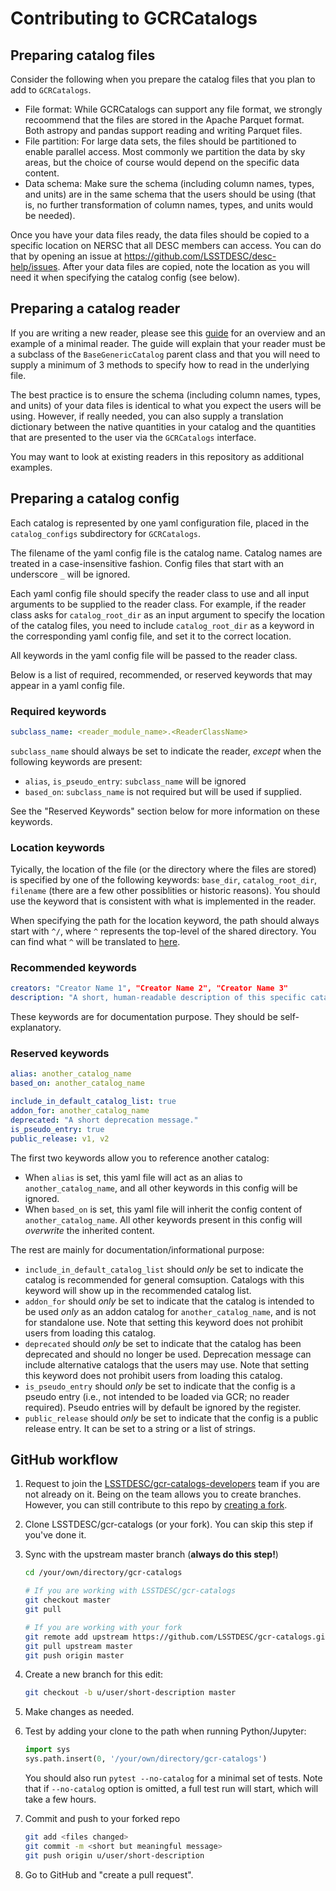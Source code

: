 # Contributing to GCRCatalogs

## Preparing catalog files

Consider the following when you prepare the catalog files that you plan to add to `GCRCatalogs`. 

- File format: While GCRCatalogs can support any file format,
  we strongly recoommend that the files are stored in the Apache Parquet format.
  Both astropy and pandas support reading and writing Parquet files.
- File partition: For large data sets, the files should be partitioned to enable parallel access.
  Most commonly we partition the data by sky areas, but the choice of course would depend on the specific data content.  
- Data schema: Make sure the schema (including column names, types, and units) are in the same schema
  that the users should be using (that is, no further transformation of column names, types, and units would be needed). 

Once you have your data files ready, the data files should be copied to a specific location on NERSC
that all DESC members can access. 
You can do that by opening an issue at https://github.com/LSSTDESC/desc-help/issues. 
After your data files are copied, note the location as you will need it when specifying the catalog config (see below).

## Preparing a catalog reader

If you are writing a new reader, please see this [guide](https://github.com/yymao/generic-catalog-reader#usage)
for an overview and an example of a minimal reader.
The guide will explain that your reader must be a subclass of the `BaseGenericCatalog` parent class
and that you will need to supply a minimum of 3 methods to specify how to read in the underlying file.

The best practice is to ensure the schema (including column names, types, and units) of your data files
is identical to what you expect the users will be using. 
However, if really needed, you can also supply a translation dictionary between the native quantities in your
catalog and the quantities that are presented to the user via the `GCRCatalogs` interface.

You may want to look at existing readers in this repository as additional examples.

## Preparing a catalog config

Each catalog is represented by one yaml configuration file, placed in the `catalog_configs`
subdirectory for `GCRCatalogs`.

The filename of the yaml config file is the catalog name. Catalog names are treated in a case-insensitive fashion.
Config files that start with an underscore `_` will be ignored.

Each yaml config file should specify the reader class to use and all input arguments to be supplied to the reader class.
For example, if the reader class asks for `catalog_root_dir` as an input argument to specify the location of the
catalog files, you need to include `catalog_root_dir` as a keyword in the corresponding yaml config file,
and set it to the correct location.

All keywords in the yaml config file will be passed to the reader class.

Below is a list of required, recommended, or reserved keywords that may appear in a yaml config file.

### Required keywords

```yaml
subclass_name: <reader_module_name>.<ReaderClassName>
```

`subclass_name` should always be set to indicate the reader, _except_ when the following keywords are present:

- `alias`, `is_pseudo_entry`: `subclass_name` will be ignored
- `based_on`:  `subclass_name` is not required but will be used if supplied.

See the "Reserved Keywords" section below for more information on these keywords.

### Location keywords

Tyically, the location of the file (or the directory where the files are stored) is specified by one of the following keywords:
`base_dir`, `catalog_root_dir`, `filename` (there are a few other possiblities or historic reasons). 
You should use the keyword that is consistent with what is implemented in the reader. 

When specifying the path for the location keyword, the path should always start with `^/`, where `^` represents the 
top-level of the shared directory. You can find what `^` will be translated to [here](https://github.com/LSSTDESC/gcr-catalogs/blob/master/GCRCatalogs/site_config/site_rootdir.yaml). 

### Recommended keywords

```yaml
creators: "Creator Name 1", "Creator Name 2", "Creator Name 3"
description: "A short, human-readable description of this specific catalog."
```

These keywords are for documentation purpose. They should be self-explanatory.

### Reserved keywords

```yaml
alias: another_catalog_name
based_on: another_catalog_name

include_in_default_catalog_list: true
addon_for: another_catalog_name
deprecated: "A short deprecation message."
is_pseudo_entry: true
public_release: v1, v2
```

The first two keywords allow you to reference another catalog:

- When `alias` is set, this yaml file will act as an alias to `another_catalog_name`, and all other keywords in this config will be ignored.
- When `based_on` is set, this yaml file will inherit the config content of `another_catalog_name`. All other keywords present in this config will _overwrite_ the inherited content.

The rest are mainly for documentation/informational purpose:

- `include_in_default_catalog_list` should _only_ be set to indicate the catalog is recommended for general comsuption. Catalogs with this keyword will show up in the recommended catalog list.
- `addon_for` should _only_ be set to indicate that the catalog is intended to be used _only_ as an addon catalog for `another_catalog_name`, and is not for standalone use. Note that setting this keyword does not prohibit users from loading this catalog.
- `deprecated` should _only_ be set to indicate that the catalog has been deprecated and should no longer be used. Deprecation message can include alternative catalogs that the users may use. Note that setting this keyword does not prohibit users from loading this catalog.
- `is_pseudo_entry` should _only_ be set to indicate that the config is a pseudo entry (i.e., not intended to be loaded via GCR; no reader required). Pseudo entries will by default be ignored by the register.
- `public_release` should _only_ be set to indicate that the config is a public release entry. It can be set to a string or a list of strings.

## GitHub workflow

1. Request to join the
   [LSSTDESC/gcr-catalogs-developers](https://github.com/orgs/LSSTDESC/teams/gcr-catalogs-developers/members) team
   if you are not already on it.
   Being on the team allows you to create branches.
   However, you can still contribute to this repo by [creating a fork](https://guides.github.com/activities/forking/).

2. Clone LSSTDESC/gcr-catalogs (or your fork). You can skip this step if you've done it.

3. Sync with the upstream master branch (**always do this step!**)

   ```bash
   cd /your/own/directory/gcr-catalogs

   # If you are working with LSSTDESC/gcr-catalogs
   git checkout master
   git pull

   # If you are working with your fork
   git remote add upstream https://github.com/LSSTDESC/gcr-catalogs.git
   git pull upstream master
   git push origin master
   ```

4. Create a new branch for this edit:

   ```bash
   git checkout -b u/user/short-description master
   ```

5. Make changes as needed.

6. Test by adding your clone to the path when running Python/Jupyter:

   ```python
   import sys
   sys.path.insert(0, '/your/own/directory/gcr-catalogs')
   ```

   You should also run `pytest --no-catalog` for a minimal set of tests.
   Note that if `--no-catalog` option is omitted, a full test run will start, which will take a few hours.

7. Commit and push to your forked repo

   ```bash
   git add <files changed>
   git commit -m <short but meaningful message>
   git push origin u/user/short-description
   ```

8. Go to GitHub and "create a pull request".
